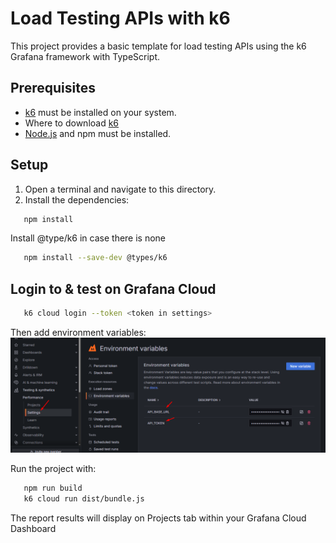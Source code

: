 # Load Testing APIs with k6

This project provides a basic template for load testing APIs using the k6 Grafana framework with TypeScript.

## Prerequisites
- [k6](https://grafana.com/docs/k6/latest/set-up/install-k6/) must be installed on your system.
- Where to download [k6](https://github.com/grafana/k6/releases)
- [Node.js](https://nodejs.org/) and npm must be installed.

## Setup
1. Open a terminal and navigate to this directory.
2. Install the dependencies:
```bash
   npm install
```
Install @type/k6 in case there is none
```bash
   npm install --save-dev @types/k6
```
## Login to & test on Grafana Cloud

```bash
   k6 cloud login --token <token in settings>
```

Then add environment variables:
![Environment-variable](./Environment-variable.png)
 
Run the project with:

```bash
   npm run build
   k6 cloud run dist/bundle.js
```
The report results will display on Projects tab within your Grafana Cloud Dashboard
